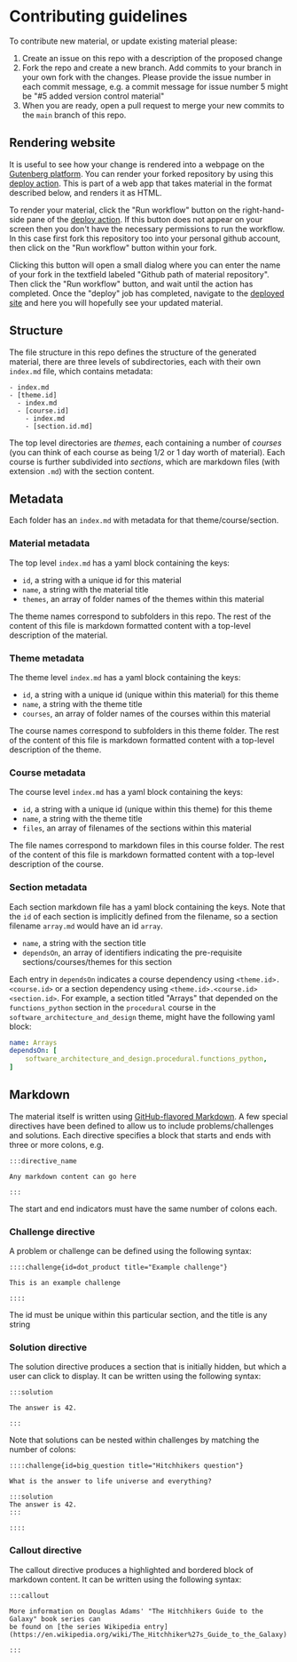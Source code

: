 # Contributing guidelines

To contribute new material, or update existing material please:
  1. Create an issue on this repo with a description of the proposed change
  2. Fork the repo and create a new branch. Add commits to your branch in your own fork with the changes. Please provide the issue number in each commit message, e.g. a commit message for issue number 5 might be "#5 added version control material"
  3. When you are ready, open a pull request to merge your new commits to the `main` branch of this repo.

## Rendering website

It is useful to see how your change is rendered into a webpage on the [Gutenberg platform](https://train.oxrse.uk/material). You can render your forked repository by using this [deploy
action](https://github.com/OxfordRSE/gutenberg/actions/workflows/deploy.yml). This is part of a web app that takes material in the format described below, and renders it as HTML. 

To render your material, click the "Run workflow" button on the right-hand-side pane
of the [deploy
action](https://github.com/OxfordRSE/gutenberg/actions/workflows/deploy.yml). If
this button does not appear on your screen then you don't have the necessary
permissions to run the workflow. In this case first fork this repository too into
your personal github account, then click on the "Run workflow" button within
your fork.

Clicking this button will open a small dialog where you can enter the name of
your fork in the textfield labeled "Github path of material repository". Then
click the "Run workflow" button, and wait until the action has completed. Once
the "deploy" job has completed, navigate to the [deployed
site](https://oxfordrse.github.io/gutenberg/) and here you will hopefully see
your updated material.

## Structure

The file structure in this repo defines the structure of the generated material, there are three levels of subdirectories, each with their own `index.md` file, which contains metadata:

```
- index.md
- [theme.id]
  - index.md
  - [course.id]
    - index.md
    - [section.id.md]
```

The top level directories are *themes*, each containing a number of *courses*
(you can think of each course as being 1/2 or 1 day worth of material). Each
course is further subdivided into *sections*, which are markdown files (with
extension `.md`) with the section content.

## Metadata

Each folder has an `index.md` with metadata for that theme/course/section.

### Material metadata

The top level `index.md` has a yaml block containing the keys:
  - `id`, a string with a unique id for this material
  - `name`, a string with the material title
  - `themes`, an array of folder names of the themes within this material

The theme names correspond to subfolders in this repo. The rest of the content of this file is markdown formatted content with a top-level description of the material.

### Theme metadata

The theme level `index.md` has a yaml block containing the keys:

  - `id`, a string with a unique id (unique within this material) for this theme
  - `name`, a string with the theme title
  - `courses`, an array of folder names of the courses within this material

The course names correspond to subfolders in this theme folder. The rest of the content of this file is markdown formatted content with a top-level description of the theme.

### Course metadata

The course level `index.md` has a yaml block containing the keys:

  - `id`, a string with a unique id (unique within this theme) for this theme
  - `name`, a string with the theme title
  - `files`, an array of filenames of the sections within this material

The file names correspond to markdown files in this course folder. The rest of the content of this file is markdown formatted content with a top-level description of the course.

### Section metadata

Each section markdown file has a yaml block containing the keys. Note that the `id` of each section is implicitly defined from the filename, so a section filename `array.md` would have an id `array`.

  - `name`, a string with the section title
  - `dependsOn`, an array of identifiers indicating the pre-requisite sections/courses/themes for this section

Each entry in `dependsOn` indicates a course dependency using
`<theme.id>.<course.id>` or a section dependency using
`<theme.id>.<course.id><section.id>`. For example, a section titled "Arrays"
that depended on the `functions_python` section in the `procedural` course in
the `software_architecture_and_design` theme, might have the following yaml
block:

```yaml
name: Arrays
dependsOn: [
    software_architecture_and_design.procedural.functions_python,
]
```

## Markdown

The material itself is written using [GitHub-flavored
Markdown](https://docs.github.com/en/get-started/writing-on-github). A few special directives have been defined to allow us to include problems/challenges and solutions. Each directive specifies a block that starts and ends with three or more colons, e.g.

```pandoc
:::directive_name

Any markdown content can go here

:::
```

The start and end indicators must have the same number of colons each.

### Challenge directive

A problem or challenge can be defined using the following syntax:

```pandoc
::::challenge{id=dot_product title="Example challenge"}

This is an example challenge

::::
```

The id must be unique within this particular section, and the title is any string

### Solution directive

The solution directive produces a section that is initially hidden, but which a
user can click to display. It can be written using the following syntax:


```pandoc
:::solution

The answer is 42.

:::
```

Note that solutions can be nested within challenges by matching the number of colons:


```pandoc
::::challenge{id=big_question title="Hitchhikers question"}

What is the answer to life universe and everything?

:::solution
The answer is 42.
:::

::::
```

### Callout directive

The callout directive produces a highlighted and bordered block of markdown content. It 
can be written using the following syntax:


```pandoc
:::callout

More information on Douglas Adams' "The Hitchhikers Guide to the Galaxy" book series can 
be found on [the series Wikipedia entry](https://en.wikipedia.org/wiki/The_Hitchhiker%27s_Guide_to_the_Galaxy)

:::
```



